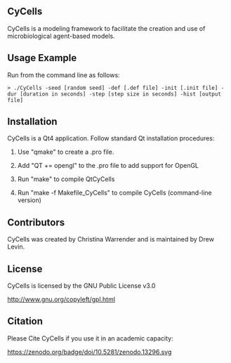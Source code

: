 ## CyCells

CyCells is a modeling framework to facilitate the creation and use of microbiological agent-based models.

## Usage Example

Run from the command line as follows:

    > ./CyCells -seed [random seed] -def [.def file] -init [.init file] -dur [duration in seconds] -step [step size in seconds] -hist [output file]

## Installation

CyCells is a Qt4 application.  Follow standard Qt installation procedures:

1) Use "qmake" to create a .pro file.

2) Add "QT += opengl" to the .pro file to add support for OpenGL

3) Run "make" to compile QtCyCells

4) Run "make -f Makefile_CyCells" to compile CyCells (command-line version)


## Contributors

CyCells was created by Christina Warrender and is maintained by Drew Levin.

## License

CyCells is licensed by the GNU Public License v3.0

http://www.gnu.org/copyleft/gpl.html

## Citation

Please Cite CyCells if you use it in an academic capacity:

https://zenodo.org/badge/doi/10.5281/zenodo.13296.svg
